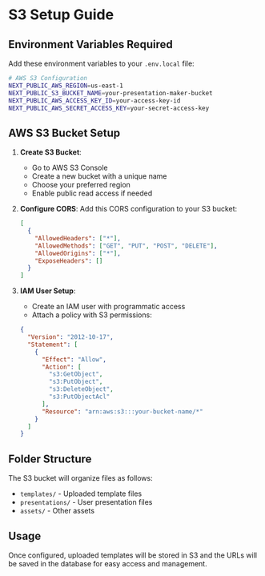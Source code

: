 # S3 Setup Guide

## Environment Variables Required

Add these environment variables to your `.env.local` file:

```bash
# AWS S3 Configuration
NEXT_PUBLIC_AWS_REGION=us-east-1
NEXT_PUBLIC_S3_BUCKET_NAME=your-presentation-maker-bucket
NEXT_PUBLIC_AWS_ACCESS_KEY_ID=your-access-key-id
NEXT_PUBLIC_AWS_SECRET_ACCESS_KEY=your-secret-access-key
```

## AWS S3 Bucket Setup

1. **Create S3 Bucket**:
   - Go to AWS S3 Console
   - Create a new bucket with a unique name
   - Choose your preferred region
   - Enable public read access if needed

2. **Configure CORS**:
   Add this CORS configuration to your S3 bucket:
   ```json
   [
     {
       "AllowedHeaders": ["*"],
       "AllowedMethods": ["GET", "PUT", "POST", "DELETE"],
       "AllowedOrigins": ["*"],
       "ExposeHeaders": []
     }
   ]
   ```

3. **IAM User Setup**:
   - Create an IAM user with programmatic access
   - Attach a policy with S3 permissions:
   ```json
   {
     "Version": "2012-10-17",
     "Statement": [
       {
         "Effect": "Allow",
         "Action": [
           "s3:GetObject",
           "s3:PutObject",
           "s3:DeleteObject",
           "s3:PutObjectAcl"
         ],
         "Resource": "arn:aws:s3:::your-bucket-name/*"
       }
     ]
   }
   ```

## Folder Structure

The S3 bucket will organize files as follows:
- `templates/` - Uploaded template files
- `presentations/` - User presentation files
- `assets/` - Other assets

## Usage

Once configured, uploaded templates will be stored in S3 and the URLs will be saved in the database for easy access and management.
